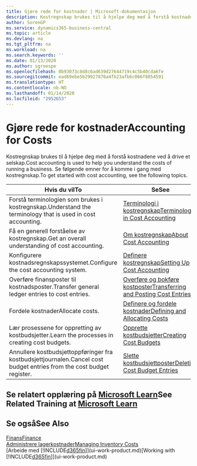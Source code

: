 ```yaml
---
title: Gjøre rede for kostnader | Microsoft-dokumentasjon
description: Kostregnskap brukes til å hjelpe deg med å forstå kostnadene ved å drive et selskap. Se følgende emner for å komme i gang med kostregnskap.
author: SorenGP
ms.service: dynamics365-business-central
ms.topic: article
ms.devlang: na
ms.tgt_pltfrm: na
ms.workload: na
ms.search.keywords: ''
ms.date: 01/13/2020
ms.author: sgroespe
ms.openlocfilehash: 0b93073c8d8c6ad639d27644719c4c5b40cda6fe
ms.sourcegitcommit: ead69ebe5b29927876a4fb23afb6c066f8854591
ms.translationtype: HT
ms.contentlocale: nb-NO
ms.lasthandoff: 01/14/2020
ms.locfileid: "2952653"
---
```

# <a name="accounting-for-costs"></a><span data-ttu-id="388e1-104">Gjøre rede for kostnader</span><span class="sxs-lookup"><span data-stu-id="388e1-104">Accounting for Costs</span></span>
<span data-ttu-id="388e1-105">Kostregnskap brukes til å hjelpe deg med å forstå kostnadene ved å drive et selskap.</span><span class="sxs-lookup"><span data-stu-id="388e1-105">Cost accounting is used to help you understand the costs of running a business.</span></span> <span data-ttu-id="388e1-106">Se følgende emner for å komme i gang med kostregnskap.</span><span class="sxs-lookup"><span data-stu-id="388e1-106">To get started with cost accounting, see the following topics.</span></span>  

|<span data-ttu-id="388e1-107">Hvis du vil</span><span class="sxs-lookup"><span data-stu-id="388e1-107">To</span></span>|<span data-ttu-id="388e1-108">Se</span><span class="sxs-lookup"><span data-stu-id="388e1-108">See</span></span>|  
|--------|---------|  
|<span data-ttu-id="388e1-109">Forstå terminologien som brukes i kostregnskap.</span><span class="sxs-lookup"><span data-stu-id="388e1-109">Understand the terminology that is used in cost accounting.</span></span>|[<span data-ttu-id="388e1-110">Terminologi i kostregnskap</span><span class="sxs-lookup"><span data-stu-id="388e1-110">Terminology in Cost Accounting</span></span>](finance-terminology-in-cost-accounting.md)|  
|<span data-ttu-id="388e1-111">Få en generell forståelse av kostregnskap.</span><span class="sxs-lookup"><span data-stu-id="388e1-111">Get an overall understanding of cost accounting.</span></span>|[<span data-ttu-id="388e1-112">Om kostregnskap</span><span class="sxs-lookup"><span data-stu-id="388e1-112">About Cost Accounting</span></span>](finance-about-cost-accounting.md)|  
|<span data-ttu-id="388e1-113">Konfigurere kostnadsregnskapssystemet.</span><span class="sxs-lookup"><span data-stu-id="388e1-113">Configure the cost accounting system.</span></span>|[<span data-ttu-id="388e1-114">Definere kostregnskap</span><span class="sxs-lookup"><span data-stu-id="388e1-114">Setting Up Cost Accounting</span></span>](finance-set-up-cost-accounting.md)|  
|<span data-ttu-id="388e1-115">Overføre finansposter til kostnadsposter.</span><span class="sxs-lookup"><span data-stu-id="388e1-115">Transfer general ledger entries to cost entries.</span></span>|[<span data-ttu-id="388e1-116">Overføre og bokføre kostposter</span><span class="sxs-lookup"><span data-stu-id="388e1-116">Transferring and Posting Cost Entries</span></span>](finance-transfer-and-post-cost-entries.md)|  
|<span data-ttu-id="388e1-117">Fordele kostnader</span><span class="sxs-lookup"><span data-stu-id="388e1-117">Allocate costs.</span></span>|[<span data-ttu-id="388e1-118">Definere og fordele kostnader</span><span class="sxs-lookup"><span data-stu-id="388e1-118">Defining and Allocating Costs</span></span>](finance-define-and-allocate-costs.md)|  
|<span data-ttu-id="388e1-119">Lær prosessene for oppretting av kostbudsjetter.</span><span class="sxs-lookup"><span data-stu-id="388e1-119">Learn the processes in creating cost budgets.</span></span>|[<span data-ttu-id="388e1-120">Opprette kostbudsjetter</span><span class="sxs-lookup"><span data-stu-id="388e1-120">Creating Cost Budgets</span></span>](finance-create-cost-budgets.md)|
|<span data-ttu-id="388e1-121">Annullere kostbudsjettoppføringer fra kostbudsjettjournalen.</span><span class="sxs-lookup"><span data-stu-id="388e1-121">Cancel cost budget entries from the cost budget register.</span></span>|[<span data-ttu-id="388e1-122">Slette kostbudsjettposter</span><span class="sxs-lookup"><span data-stu-id="388e1-122">Deleting Cost Budget Entries</span></span>](finance-how-to-delete-cost-budget-entries.md)|

## <a name="see-related-training-at-microsoft-learnlearnpathsuse-cost-accounting-dynamics-365-business-central"></a><span data-ttu-id="388e1-123">Se relatert opplæring på [Microsoft Learn](/learn/paths/use-cost-accounting-dynamics-365-business-central/)</span><span class="sxs-lookup"><span data-stu-id="388e1-123">See Related Training at [Microsoft Learn](/learn/paths/use-cost-accounting-dynamics-365-business-central/)</span></span>

## <a name="see-also"></a><span data-ttu-id="388e1-124">Se også</span><span class="sxs-lookup"><span data-stu-id="388e1-124">See Also</span></span>  
[<span data-ttu-id="388e1-125">Finans</span><span class="sxs-lookup"><span data-stu-id="388e1-125">Finance</span></span>](finance.md)  
[<span data-ttu-id="388e1-126">Administrere lagerkostnader</span><span class="sxs-lookup"><span data-stu-id="388e1-126">Managing Inventory Costs</span></span>](finance-manage-inventory-costs.md)  
<span data-ttu-id="388e1-127">[Arbeide med [!INCLUDE[d365fin](includes/d365fin_md.md)]](ui-work-product.md)</span><span class="sxs-lookup"><span data-stu-id="388e1-127">[Working with [!INCLUDE[d365fin](includes/d365fin_md.md)]](ui-work-product.md)</span></span>
